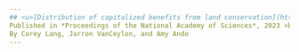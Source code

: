 ```yaml
---
## <u>[Distribution of capitalized benefits from land conservation](https://www.pnas.org/doi/10.1073/pnas.2215262120)</u>
Published in *Proceedings of the National Academy of Sciences*, 2023 <br>
By Corey Lang, Jarron VanCeylon, and Amy Ando
---
```

